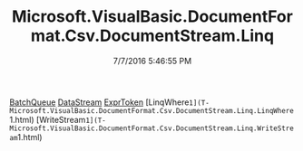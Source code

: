 ﻿---
title: Microsoft.VisualBasic.DocumentFormat.Csv.DocumentStream.Linq
date: 7/7/2016 5:46:55 PM
---

[BatchQueue](T-Microsoft.VisualBasic.DocumentFormat.Csv.DocumentStream.Linq.BatchQueue.html)
[DataStream](T-Microsoft.VisualBasic.DocumentFormat.Csv.DocumentStream.Linq.DataStream.html)
[ExprToken](T-Microsoft.VisualBasic.DocumentFormat.Csv.DocumentStream.Linq.ExprToken.html)
[LinqWhere`1](T-Microsoft.VisualBasic.DocumentFormat.Csv.DocumentStream.Linq.LinqWhere`1.html)
[WriteStream`1](T-Microsoft.VisualBasic.DocumentFormat.Csv.DocumentStream.Linq.WriteStream`1.html)
